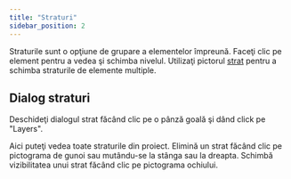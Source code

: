 ```yaml
---
title: "Straturi"
sidebar_position: 2
---
```


Straturile sunt o opţiune de grupare a elementelor împreună. Faceţi clic pe element pentru a vedea şi schimba nivelul. Utilizaţi pictorul [strat](painters/layer.md) pentru a schimba straturile de elemente multiple.

## Dialog straturi

Deschideţi dialogul strat făcând clic pe o pânză goală şi dând click pe "Layers".

Aici puteţi vedea toate straturile din proiect. Elimină un strat făcând clic pe pictograma de gunoi sau mutându-se la stânga sau la dreapta. Schimbă vizibilitatea unui strat făcând clic pe pictograma ochiului.
